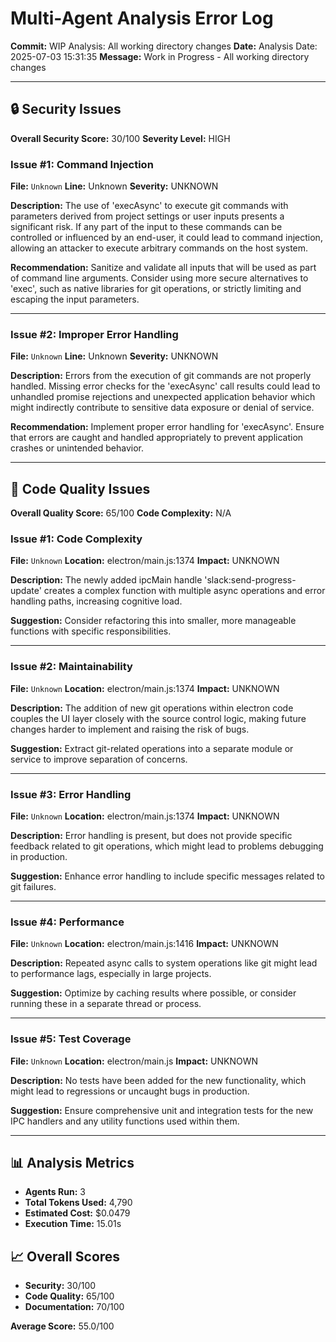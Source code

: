 # Multi-Agent Analysis Error Log

**Commit:** WIP Analysis: All working directory changes
**Date:** Analysis Date: 2025-07-03 15:31:35
**Message:** Work in Progress - All working directory changes

---

## 🔒 Security Issues

**Overall Security Score:** 30/100
**Severity Level:** HIGH

### Issue #1: Command Injection
**File:** `Unknown`
**Line:** Unknown
**Severity:** UNKNOWN

**Description:**
The use of 'execAsync' to execute git commands with parameters derived from project settings or user inputs presents a significant risk. If any part of the input to these commands can be controlled or influenced by an end-user, it could lead to command injection, allowing an attacker to execute arbitrary commands on the host system.

**Recommendation:**
Sanitize and validate all inputs that will be used as part of command line arguments. Consider using more secure alternatives to 'exec', such as native libraries for git operations, or strictly limiting and escaping the input parameters.

---

### Issue #2: Improper Error Handling
**File:** `Unknown`
**Line:** Unknown
**Severity:** UNKNOWN

**Description:**
Errors from the execution of git commands are not properly handled. Missing error checks for the 'execAsync' call results could lead to unhandled promise rejections and unexpected application behavior which might indirectly contribute to sensitive data exposure or denial of service.

**Recommendation:**
Implement proper error handling for 'execAsync'. Ensure that errors are caught and handled appropriately to prevent application crashes or unintended behavior.

---

## 🎯 Code Quality Issues

**Overall Quality Score:** 65/100
**Code Complexity:** N/A

### Issue #1: Code Complexity
**File:** `Unknown`
**Location:** electron/main.js:1374
**Impact:** UNKNOWN

**Description:**
The newly added ipcMain handle 'slack:send-progress-update' creates a complex function with multiple async operations and error handling paths, increasing cognitive load.

**Suggestion:**
Consider refactoring this into smaller, more manageable functions with specific responsibilities.

---

### Issue #2: Maintainability
**File:** `Unknown`
**Location:** electron/main.js:1374
**Impact:** UNKNOWN

**Description:**
The addition of new git operations within electron code couples the UI layer closely with the source control logic, making future changes harder to implement and raising the risk of bugs.

**Suggestion:**
Extract git-related operations into a separate module or service to improve separation of concerns.

---

### Issue #3: Error Handling
**File:** `Unknown`
**Location:** electron/main.js:1374
**Impact:** UNKNOWN

**Description:**
Error handling is present, but does not provide specific feedback related to git operations, which might lead to problems debugging in production.

**Suggestion:**
Enhance error handling to include specific messages related to git failures.

---

### Issue #4: Performance
**File:** `Unknown`
**Location:** electron/main.js:1416
**Impact:** UNKNOWN

**Description:**
Repeated async calls to system operations like git might lead to performance lags, especially in large projects.

**Suggestion:**
Optimize by caching results where possible, or consider running these in a separate thread or process.

---

### Issue #5: Test Coverage
**File:** `Unknown`
**Location:** electron/main.js
**Impact:** UNKNOWN

**Description:**
No tests have been added for the new functionality, which might lead to regressions or uncaught bugs in production.

**Suggestion:**
Ensure comprehensive unit and integration tests for the new IPC handlers and any utility functions used within them.

---

## 📊 Analysis Metrics

- **Agents Run:** 3
- **Total Tokens Used:** 4,790
- **Estimated Cost:** $0.0479
- **Execution Time:** 15.01s

## 📈 Overall Scores

- **Security:** 30/100
- **Code Quality:** 65/100
- **Documentation:** 70/100

**Average Score:** 55.0/100
